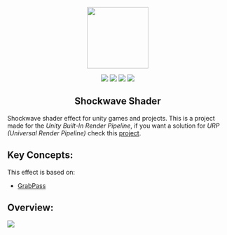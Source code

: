 <p align="center">
<img src="https://github.com/SlideZero/icons-logos/blob/main/Unity/unity-tab-square-white.png" width="140"/>
</p>

<p align="center">
<img src="https://img.shields.io/badge/Unity-2020.1.6-lightgrey"/> <img src="https://img.shields.io/badge/Template-Built--In-green"/> <img src="https://img.shields.io/badge/Feature-Shader_Lab-blue"/> <img src="https://img.shields.io/badge/Status-Production-brightgreen"/>
</p>

<h2 align="center">Shockwave Shader</h2>

Shockwave shader effect for unity games and projects. This is a project made for the <em>Unity Built-In Render Pipeline</em>, if you want a solution for <em>URP (Universal Render Pipeline)</em> check this [project](https://github.com/SlideZero/urp-shockwave-shader).

## Key Concepts:

This effect is based on:
- [GrabPass](https://docs.unity3d.com/Manual/SL-GrabPass.html)

## Overview:

<img src="https://zesdev-resources.s3.us-east-1.amazonaws.com/shockwave-shader.gif?response-content-disposition=inline&X-Amz-Security-Token=IQoJb3JpZ2luX2VjEAkaCXVzLWVhc3QtMiJIMEYCIQC%2Fhqsg2lrx6KUJZ9nPM26ehhBT00cLJBD9SGW2TnnspgIhAOUTRTjTxXcc%2Fc2BvH9DqUrijKu82Gu4fdvyzhYH4fVZKvYCCFIQABoMODM3ODMyNzczNTAxIgzCdtTesdxISFRNDqAq0wIHu%2F6BWrqtiFNoYgAgTXTE%2BvJdvJp5HPZV7S1cCf5mCJxJe8TKqkuJvqKyjWCmQwipxE41GoKzWkvksYlkeUYIqJbIhsImeFn0UOgbPtBECFk%2FG%2BRp0ZeZDdKo6C%2FjYIBCmWtSFMMBfIIM1b%2BNKlLlABMUXgJxOF3TcVkNY9v0wveeVoYifbc5gliVboyvIF2iG1DrgFLirX%2BeVwTdvKSA5GhfREPpPph86i8WSqV0zlGsxZXgk7vcgwoo2nym4pn6t%2F1GXlhs%2BY0RUBl8A%2FDrSF6xnC1hQSLiD9U8FguGjJpMoHKZ%2Fr5JNKf%2BwodxDzUUJ46hw57V%2BRxFz54k9lizd0IXmwXgQVO9qWJFS2ZDCS8jisXYtsa1Rx6nfXw0j%2FSrCXkXcMiQPklYUUMVXRWTEX6ubkW%2F66VRjW6it2tf7l55hAsM9SuH96p7nYVbsFzELa0wiaXQiQY6sgLEupIu1TeZkMX39lGrS1YLVGIrDSZCkK%2Bqqj0tG0hWdhZRtzG2mDS88oCX9z7wHkZ%2FtcrBSfZqztWeVUTOkEvagZwY68PdIgiFsa6ew52LVs1RSRwmcu3%2FxJxkXIFQH1C6HKNioaUrWgh7ovhNfsSNLzw7Q5E5M2avtYYyhKQeUVEjwCVQ6lg1Ihi4Wyf4g3y0FobsLeW1AMf6Mub6Z2NqzQov3BgyN2%2BAisw%2FZ8majKpX5qst%2BfMwMrRsapB445dr3%2B%2FpGvj8Pan8PquuOUNoO57imGvfIpCnUrx36n%2BBx9DldvjL6axXZjgRq3PNiVZKcvh9LsStvsyMgTfvX1LvqX%2Br%2BJTwy8X8vlJgbak6Ohn81E0wgKbOooOzlE0rOGhBsFJGLEQtrsHz%2BWS9gX0wi9A%3D&X-Amz-Algorithm=AWS4-HMAC-SHA256&X-Amz-Date=20210905T022018Z&X-Amz-SignedHeaders=host&X-Amz-Expires=299&X-Amz-Credential=ASIA4GEVZR56YELD2UPI%2F20210905%2Fus-east-1%2Fs3%2Faws4_request&X-Amz-Signature=87c299d09ccec8a7dd7136fc2c803a899a4a341a42eeccc8e0a0d34bd9f46398"/>
